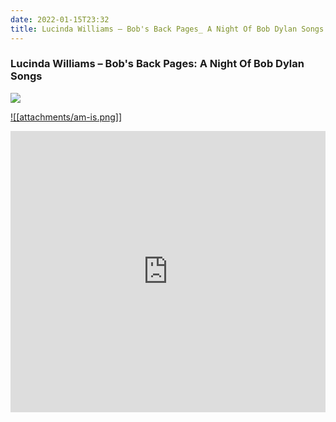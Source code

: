 ```yaml
---
date: 2022-01-15T23:32
title: Lucinda Williams – Bob's Back Pages_ A Night Of Bob Dylan Songs
---
```

### Lucinda Williams – Bob's Back Pages: A Night Of Bob Dylan Songs
[![](https://img.discogs.com/HeNqcKa7B7rw1C-ODEzTECqi0dU=/fit-in/600x531/filters:strip_icc():format(jpeg):mode_rgb():quality(90)/discogs-images/R-20344279-1632434033-2212.jpeg.jpg)][1] 

[1]: https://www.discogs.com/release/20344279
[2]: https://music.apple.com/us/album/

[![[attachments/am-is.png]]][2]

<iframe allow="autoplay *; encrypted-media *; fullscreen *" frameborder="0" height="450" style="width:100%;max-width:660px;overflow:hidden;background:transparent;" sandbox="allow-forms allow-popups allow-same-origin allow-scripts allow-storage-access-by-user-activation allow-top-navigation-by-user-activation" src="https://embed.music.apple.com/us/album/turn-blue/"></iframe>